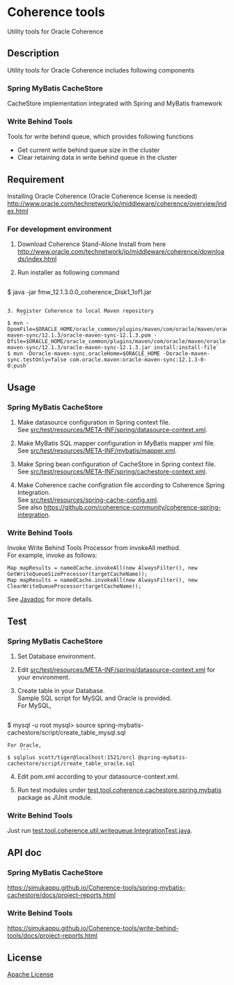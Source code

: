 # Coherence tools
Utility tools for Oracle Coherence

## Description
Utility tools for Oracle Coherence includes following components

### Spring MyBatis CacheStore  
CacheStore implementation integrated with Spring and MyBatis framework

### Write Behind Tools
Tools for write behind queue, which provides following functions
* Get current write behind queue size in the cluster
* Clear retaining data in write behind queue in the cluster

## Requirement
Installing Oracle Coherence (Oracle Coherence license is needed)
<http://www.oracle.com/technetwork/jp/middleware/coherence/overview/index.html>

### For development environment
1. Download Coherence Stand-Alone Install from here
<http://www.oracle.com/technetwork/jp/middleware/coherence/downloads/index.html>

2. Run installer as following command
    ```
$ java -jar fmw_12.1.3.0.0_coherence_Disk1_1of1.jar
```

3. Register Coherence to local Maven repository
    ```
$ mvn -DpomFile=$ORACLE_HOME/oracle_common/plugins/maven/com/oracle/maven/oracle-maven-sync/12.1.3/oracle-maven-sync-12.1.3.pom -Dfile=$ORACLE_HOME/oracle_common/plugins/maven/com/oracle/maven/oracle-maven-sync/12.1.3/oracle-maven-sync-12.1.3.jar install:install-file`
$ mvn -Doracle-maven-sync.oracleHome=$ORACLE_HOME -Doracle-maven-sync.testOnly=false com.oracle.maven:oracle-maven-sync:12.1.3-0-0:push`
```

## Usage
### Spring MyBatis CacheStore
1. Make datasource configuration in Spring context file.  
See [src/test/resources/META-INF/spring/datasource-context.xml](https://github.com/simukappu/Coherence-tools/blob/master/spring-mybatis-cachestore/src/test/resources/META-INF/spring/datasource-context.xml).

2. Make MyBatis SQL mapper configuration in MyBatis mapper xml file.  
See [src/test/resources/META-INF/mybatis/mapper.xml](https://github.com/simukappu/Coherence-tools/blob/master/spring-mybatis-cachestore/src/test/resources/META-INF/mybatis/mapper.xml).

3. Make Spring bean configuration of CacheStore in Spring context file.  
See [src/test/resources/META-INF/spring/cachestore-context.xml](https://github.com/simukappu/Coherence-tools/blob/master/spring-mybatis-cachestore/src/test/resources/META-INF/spring/cachestore-context.xml).

4. Make Coherence cache configration file according to Coherence Spring Integration.  
See [src/test/resources/spring-cache-config.xml](https://github.com/simukappu/Coherence-tools/blob/master/spring-mybatis-cachestore/src/test/resources/spring-cache-config.xml).  
See also <https://github.com/coherence-community/coherence-spring-integration>.

### Write Behind Tools
Invoke Write Behind Tools Processor from invokeAll method.  
For example, invoke as follows:  
```
Map mapResults = namedCache.invokeAll(new AlwaysFilter(), new GetWriteQueueSizeProcessor(targetCacheName));
Map mapResults = namedCache.invokeAll(new AlwaysFilter(), new ClearWriteQueueProcessor(targetCacheName));
```
See [Javadoc](https://simukappu.github.io/Coherence-tools/write-behind-tools/docs/apidocs/index.html) for more details.

## Test
### Spring MyBatis CacheStore
1. Set Database environment.

2. Edit [src/test/resources/META-INF/spring/datasource-context.xml](https://github.com/simukappu/Coherence-tools/blob/master/spring-mybatis-cachestore/src/test/resources/META-INF/spring/datasource-context.xml) for your environment.

3. Create table in your Database.  
Sample SQL script for MySQL and Oracle is provided.  
For MySQL, 
    ```
$ mysql -u root
mysql> source spring-mybatis-cachestore/script/create_table_mysql.sql
```  
For Oracle, 
    ```
$ sqlplus scott/tiger@localhost:1521/orcl @spring-mybatis-cachestore/script/create_table_oracle.sql
```  

4. Edit pom.xml according to your datasource-context.xml.

5. Run test modules under [test.tool.coherence.cachestore.spring.mybatis](https://github.com/simukappu/Coherence-tools/tree/master/spring-mybatis-cachestore/src/test/java/test/tool/coherence/cachestore/spring/mybatis) package as JUnit module.

### Write Behind Tools
Just run [test.tool.coherence.util.writequeue.IntegrationTest.java](https://github.com/simukappu/Coherence-tools/blob/master/write-behind-tools/src/test/java/test/tool/coherence/util/writequeue/IntegrationTest.java).

## API doc
### Spring MyBatis CacheStore
<https://simukappu.github.io/Coherence-tools/spring-mybatis-cachestore/docs/project-reports.html>

### Write Behind Tools
<https://simukappu.github.io/Coherence-tools/write-behind-tools/docs/project-reports.html>

## License
[Apache License](https://github.com/simukappu/Coherence-tools/blob/master/LICENSE)
